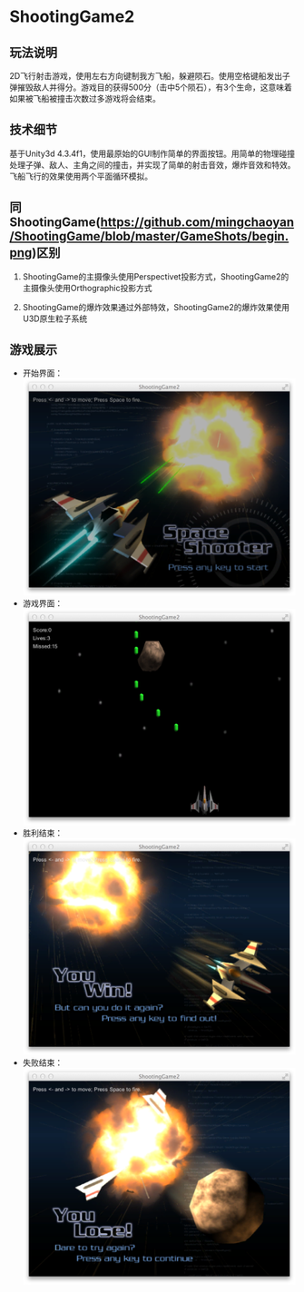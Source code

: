 ShootingGame2
=============

玩法说明
---------

2D飞行射击游戏，使用左右方向键制我方飞船，躲避陨石。使用空格键船发出子弹摧毁敌人并得分。游戏目的获得500分（击中5个陨石），有3个生命，这意味着如果被飞船被撞击次数过多游戏将会结束。

技术细节
--------
基于Unity3d 4.3.4f1，使用最原始的GUI制作简单的界面按钮。用简单的物理碰撞处理子弹、敌人、主角之间的撞击，并实现了简单的射击音效，爆炸音效和特效。飞船飞行的效果使用两个平面循环模拟。

同ShootingGame(https://github.com/mingchaoyan/ShootingGame/blob/master/GameShots/begin.png)区别
-----------------
1. ShootingGame的主摄像头使用Perspectivet投影方式，ShootingGame2的主摄像头使用Orthographic投影方式

2. ShootingGame的爆炸效果通过外部特效，ShootingGame2的爆炸效果使用U3D原生粒子系统   

游戏展示
--------
- 开始界面：
![image](https://github.com/mingchaoyan/ShootingGame2/blob/master/GameShots/Start.png)
- 游戏界面：
![image](https://github.com/mingchaoyan/ShootingGame2/blob/master/GameShots/Playing.png)
- 胜利结束：
![image](https://github.com/mingchaoyan/ShootingGame2/blob/master/GameShots/StopWin.png)
- 失败结束：
![image](https://github.com/mingchaoyan/ShootingGame2/blob/master/GameShots/StopLose.png)
